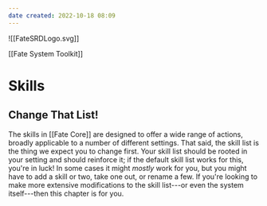 ```yaml
---
date created: 2022-10-18 08:09
---
```


![[FateSRDLogo.svg]]


[[Fate System Toolkit]]

# Skills

## Change That List!

The skills in [[Fate Core]] are designed to offer a wide range of actions,
broadly applicable to a number of different settings. That said, the
skill list is the thing we expect you to change first. Your skill list
should be rooted in your setting and should reinforce it; if the default
skill list works for this, you're in luck! In some cases it might
_mostly_ work for you, but you might have to add a skill or two, take
one out, or rename a few. If you're looking to make more extensive
modifications to the skill list---or even the system itself---then this
chapter is for you.

